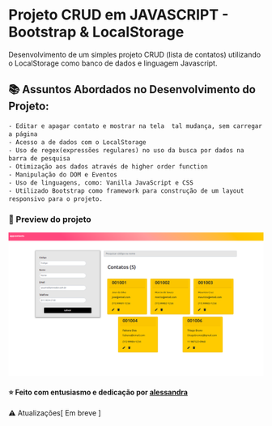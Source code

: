 # Projeto CRUD em JAVASCRIPT - Bootstrap & LocalStorage

Desenvolvimento de um simples projeto CRUD (lista de contatos) utilizando o LocalStorage como banco de dados e linguagem Javascript.


## :books: Assuntos Abordados no Desenvolvimento do Projeto:

    - Editar e apagar contato e mostrar na tela  tal mudança, sem carregar a página
    - Acesso a de dados com o LocalStorage
    - Uso de regex(expressões regulares) no uso da busca por dados na barra de pesquisa
    - Otimização aos dados através de higher order function 
    - Manipulação do DOM e Eventos
    - Uso de linguagens, como: Vanilla JavaScript e CSS
    - Utilizado Bootstrap como framework para construção de um layout responsivo para o projeto.


### :rocket: Preview do projeto

![](img/contatosapp.png)


#### :star: Feito com entusiasmo e dedicação por <a href="https://www.linkedin.com/in/alessandradocouto/" title="cami-la" rel="nofollow">alessandra</a>


:warning: Atualizações[ Em breve ]